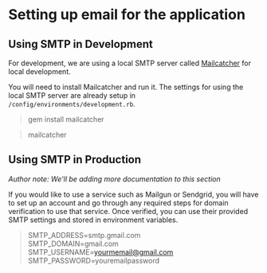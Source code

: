 # Setting up email for the application

## Using SMTP in Development

For development, we are using a local SMTP server called [Mailcatcher](https://github.com/sj26/mailcatcher) for local development.

You will need to install Mailcatcher and run it. The settings for using the local SMTP server are already setup in `/config/environments/development.rb`.

> gem install mailcatcher

> mailcatcher


## Using SMTP in Production

_Author note: We'll be adding more documentation to this section_

If you would like to use a service such as Mailgun or Sendgrid, you will have to set up an account and go through any required steps for domain verification to use that service. Once verified, you can use their provided SMTP settings and stored in environment variables.

> SMTP_ADDRESS=smtp.gmail.com  
> SMTP_DOMAIN=gmail.com  
> SMTP_USERNAME=yourmemail@gmail.com  
> SMTP_PASSWORD=youremailpassword  
